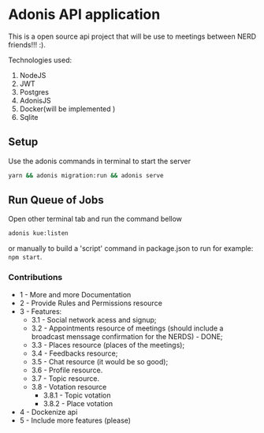 # Adonis API application

This is a open source api project that will be use to meetings between NERD friends!!! :).

Technologies used:

1. NodeJS
2. JWT
3. Postgres
4. AdonisJS
5. Docker(will be implemented )
6. Sqlite

## Setup

Use the adonis commands in terminal to start the server

```bash
yarn && adonis migration:run && adonis serve
```

## Run Queue of Jobs

Open other terminal tab and run the command bellow

```bash
adonis kue:listen
```

or manually to build a 'script' command in package.json to run for example: `npm start`.

### Contributions

* 1 - More and more Documentation
* 2 - Provide Rules and Permissions resource
* 3 - Features:
   * 3.1 - Social network acess and signup;
   * 3.2 - Appointments resource of meetings (should include a broadcast menssage confirmation for the NERDS) - DONE;
   * 3.3 - Places resource (places of the meetings);
   * 3.4 - Feedbacks resource;
   * 3.5 - Chat resource (it would be so good);
   * 3.6 - Profile resource.
   * 3.7 - Topic resource.
   * 3.8 - Votation resource
     * 3.8.1 - Topic votation
     * 3.8.2 - Place votation
* 4 - Dockenize api
* 5 - Include more features (please)

